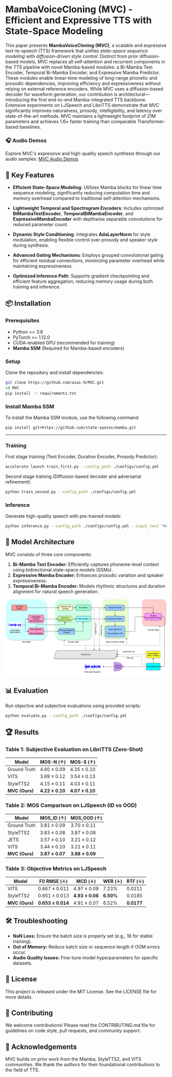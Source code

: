 # MambaVoiceCloning (MVC) - Efficient and Expressive TTS with State-Space Modeling

This paper presents **MambaVoiceCloning (MVC)**, a scalable and expressive text-to-speech (TTS) framework that unifies *state-space sequence modeling* with *diffusion-driven style control*. Distinct from prior diffusion-based models, MVC replaces all self-attention and recurrent components in the TTS pipeline with novel Mamba-based modules: a Bi-Mamba Text Encoder, Temporal Bi-Mamba Encoder, and Expressive Mamba Predictor. These modules enable linear-time modeling of long-range phonetic and prosodic dependencies, improving efficiency and expressiveness without relying on external reference encoders. While MVC uses a diffusion-based decoder for waveform generation, our contribution is architectural—introducing the first end-to-end Mamba-integrated TTS backbone. Extensive experiments on LJSpeech and LibriTTS demonstrate that MVC significantly improves naturalness, prosody, intelligibility, and latency over state-of-the-art methods. MVC maintains a lightweight footprint of 21M parameters and achieves 1.6× faster training than comparable Transformer-based baselines.

### 🎧 Audio Demos
Explore MVC's expressive and high-quality speech synthesis through our audio samples: [MVC Audio Demos](https://aiai-9.github.io/mvc1.github.io/)


## 🚀 Key Features

* **Efficient State-Space Modeling**: Utilizes Mamba blocks for linear time sequence modeling, significantly reducing computation time and memory overhead compared to traditional self-attention mechanisms.

* **Lightweight Temporal and Spectrogram Encoders**: Includes optimized **BiMambaTextEncoder**, **TemporalBiMambaEncoder**, and **ExpressiveMambaEncoder** with depthwise separable convolutions for reduced parameter count.

* **Dynamic Style Conditioning**: Integrates **AdaLayerNorm** for style modulation, enabling flexible control over prosody and speaker style during synthesis.

* **Advanced Gating Mechanisms**: Employs grouped convolutional gating for efficient residual connections, minimizing parameter overhead while maintaining expressiveness.

* **Optimized Inference Path**: Supports gradient checkpointing and efficient feature aggregation, reducing memory usage during both training and inference.


## 📦 Installation

### Prerequisites

* Python >= 3.8
* PyTorch >= 1.12.0
* CUDA-enabled GPU (recommended for training)
* **Mamba SSM** (Required for Mamba-based encoders)

### Setup

Clone the repository and install dependencies:

```bash
git clone https://github.com/aiai-9/MVC.git
cd MVC
pip install -r requirements.txt
```

### Install Mamba SSM

To install the Mamba SSM module, use the following command:

```bash
pip install git+https://github.com/state-spaces/mamba.git
```

---


### Training

First stage training (Text Encoder, Duration Encoder, Prosody Predictor):

```bash
accelerate launch train_first.py --config_path ./configs/config.yml
```

Second stage training (Diffusion-based decoder and adversarial refinement):

```bash
python train_second.py --config_path ./configs/config.yml
```

### Inference

Generate high-quality speech with pre-trained models:

```bash
python inference.py --config_path ./configs/config.yml --input_text "Hello, this is MambaVoiceCloning."
```

## 🧠 Model Architecture

MVC consists of three core components:

1. **Bi-Mamba Text Encoder:** Efficiently captures phoneme-level context using bidirectional state-space models (SSMs).
2. **Expressive Mamba Encoder:** Enhances prosodic variation and speaker expressiveness.
3. **Temporal Bi-Mamba Encoder:** Models rhythmic structures and duration alignment for natural speech generation.

![MVC Architecture](figures/MVC.png)

## 📊 Evaluation

Run objective and subjective evaluations using provided scripts:

```bash
python evaluate.py --config_path ./configs/config.yml
```

## 🏆 Results

### Table 1: Subjective Evaluation on LibriTTS (Zero-Shot)

| Model          | MOS-N (↑)       | MOS-S (↑)       |
| -------------- | --------------- | --------------- |
| Ground Truth   | 4.60 ± 0.09     | 4.35 ± 0.10     |
| VITS           | 3.69 ± 0.12     | 3.54 ± 0.13     |
| StyleTTS2      | 4.15 ± 0.11     | 4.03 ± 0.11     |
| **MVC (Ours)** | **4.22 ± 0.10** | **4.07 ± 0.10** |

### Table 2: MOS Comparison on LJSpeech (ID vs OOD)

| Model          | MOS\_ID (↑)     | MOS\_OOD (↑)    |
| -------------- | --------------- | --------------- |
| Ground Truth   | 3.81 ± 0.09     | 3.70 ± 0.11     |
| StyleTTS2      | 3.83 ± 0.08     | 3.87 ± 0.08     |
| JETS           | 3.57 ± 0.10     | 3.21 ± 0.12     |
| VITS           | 3.44 ± 0.10     | 3.21 ± 0.11     |
| **MVC (Ours)** | **3.87 ± 0.07** | **3.88 ± 0.09** |

### Table 3: Objective Metrics on LJSpeech

| Model          | F0 RMSE (↓)       | MCD (↓)         | WER (↓)   | RTF (↓)    |
| -------------- | ----------------- | --------------- | --------- | ---------- |
| VITS           | 0.667 ± 0.011     | 4.97 ± 0.09     | 7.23%     | 0.0211     |
| StyleTTS2      | 0.651 ± 0.013     | **4.93 ± 0.06** | **6.50%** | 0.0185     |
| **MVC (Ours)** | **0.653 ± 0.014** | 4.91 ± 0.07     | 6.52%     | **0.0177** |

## 🛠️ Troubleshooting

* **NaN Loss:** Ensure the batch size is properly set (e.g., 16 for stable training).
* **Out of Memory:** Reduce batch size or sequence length if OOM errors occur.
* **Audio Quality Issues:** Fine-tune model hyperparameters for specific datasets.

## 📄 License

This project is released under the MIT License. See the LICENSE file for more details.

## 🙌 Contributing

We welcome contributions! Please read the CONTRIBUTING.md file for guidelines on code style, pull requests, and community support.

## 🤝 Acknowledgements

MVC builds on prior work from the Mamba, StyleTTS2, and VITS communities. We thank the authors for their foundational contributions to the field of TTS.

<!-- ## 📫 Contact

For questions or collaboration, please reach out via GitHub issues or contact us directly at [skumar4@mail.yu.edu](mailto:skumar4@mail.yu.edu). -->
